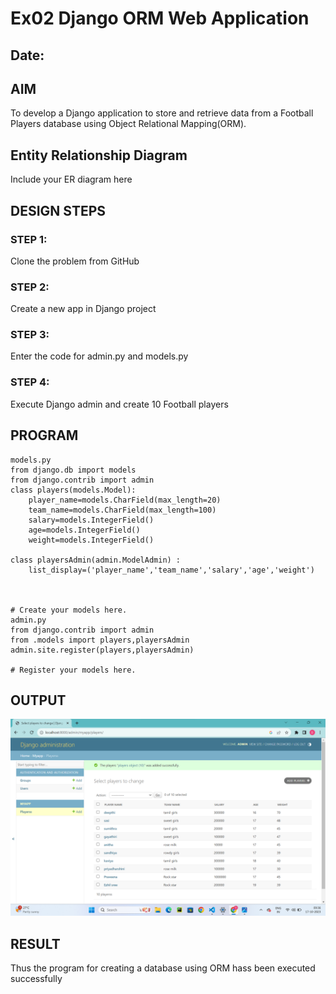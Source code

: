 # Ex02 Django ORM Web Application
## Date: 

## AIM
To develop a Django application to store and retrieve data from a Football Players database using Object Relational Mapping(ORM).

## Entity Relationship Diagram

Include your ER diagram here

## DESIGN STEPS

### STEP 1:
Clone the problem from GitHub

### STEP 2:
Create a new app in Django project

### STEP 3:
Enter the code for admin.py and models.py

### STEP 4:
Execute Django admin and create 10 Football players

## PROGRAM

```
models.py
from django.db import models
from django.contrib import admin
class players(models.Model):
    player_name=models.CharField(max_length=20)
    team_name=models.CharField(max_length=100)
    salary=models.IntegerField()
    age=models.IntegerField()
    weight=models.IntegerField()

class playersAdmin(admin.ModelAdmin) :
    list_display=('player_name','team_name','salary','age','weight')   



# Create your models here.
admin.py
from django.contrib import admin
from .models import players,playersAdmin
admin.site.register(players,playersAdmin)

# Register your models here.

```
## OUTPUT
![Alt text](output.png)


## RESULT
Thus the program for creating a database using ORM hass been executed successfully
